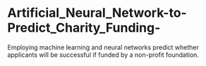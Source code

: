 # Artificial_Neural_Network-to-Predict_Charity_Funding-
Employing machine learning and neural networks predict whether applicants will be successful if funded by a non-profit foundation.
